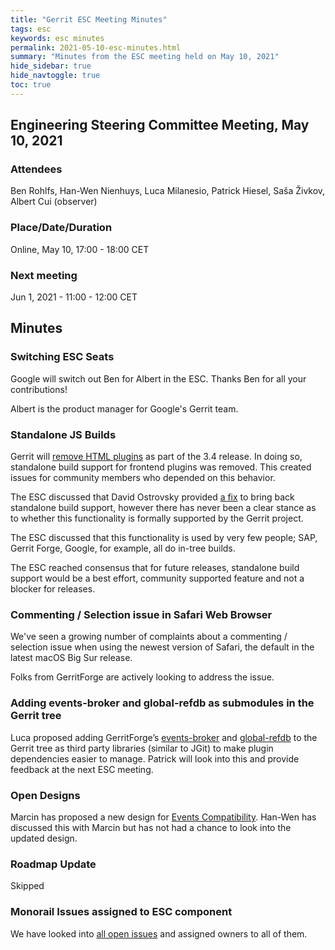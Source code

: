 ```yaml
---
title: "Gerrit ESC Meeting Minutes"
tags: esc
keywords: esc minutes
permalink: 2021-05-10-esc-minutes.html
summary: "Minutes from the ESC meeting held on May 10, 2021"
hide_sidebar: true
hide_navtoggle: true
toc: true
---
```


## Engineering Steering Committee Meeting, May 10, 2021

### Attendees

Ben Rohlfs, Han-Wen Nienhuys, Luca Milanesio, Patrick Hiesel, Saša Živkov, Albert Cui (observer)

### Place/Date/Duration

Online, May 10, 17:00 - 18:00 CET

### Next meeting

Jun 1, 2021 - 11:00 - 12:00 CET

## Minutes

### Switching ESC Seats

Google will switch out Ben for Albert in the ESC. Thanks Ben for all your contributions!

Albert is the product manager for Google's Gerrit team.

### Standalone JS Builds

Gerrit will [remove HTML plugins](https://gerrit-review.googlesource.com/c/gerrit/+/299364) as part of the 3.4 release. In doing so, standalone build support for frontend plugins was removed. This created issues for community members who depended on this behavior.

The ESC discussed that David Ostrovsky provided [a fix](https://gerrit-review.googlesource.com/c/bazlets/+/304117) to bring back standalone build support, however there has never been a clear stance as to whether this functionality is formally supported by the Gerrit project.

The ESC discussed that this functionality is used by very few people; SAP, Gerrit Forge, Google, for example, all do in-tree builds.

The ESC reached consensus that for future releases, standalone build support would be a best effort, community supported feature and not a blocker for releases.

### Commenting / Selection issue in Safari Web Browser

We've seen a growing number of complaints about a commenting / selection issue when using the newest version of Safari, the default in the latest macOS Big Sur release.

Folks from GerritForge are actively looking to address the issue.

### Adding events-broker and global-refdb as submodules in the Gerrit tree

Luca proposed adding GerritForge’s [events-broker](https://gerrit-review.googlesource.com/q/project:modules/events-broker) and [global-refdb](https://github.com/GerritForge/global-refdb) to the Gerrit tree as third party libraries (similar to JGit) to make plugin dependencies easier to manage. Patrick will look into this and provide feedback at the next ESC meeting.

### Open Designs

Marcin has proposed a new design for
[Events Compatibility](https://gerrit-review.googlesource.com/c/homepage/+/302082). Han-Wen has discussed this with Marcin but has not had a chance to look into the updated design.

### Roadmap Update

Skipped

### Monorail Issues assigned to ESC component

We have looked into
[all open issues](https://bugs.chromium.org/p/gerrit/issues/list?q=component%3AESC&can=2) and assigned owners to all of them.